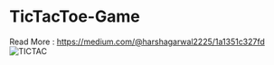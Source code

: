 # TicTacToe-Game
Read More : https://medium.com/@harshagarwal2225/1a1351c327fd
![TICTAC](https://github.com/king4404/TicTacToe-Game/assets/117922914/70bca25f-a785-42db-841d-19820138c95e)
